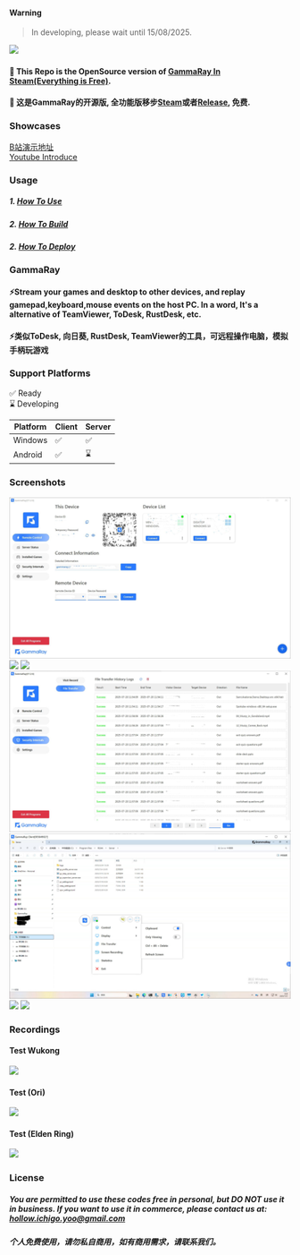#### Warning
> In developing, please wait until 15/08/2025.

![](docs/images/GammaRay.png)
#### 💖 This Repo is the OpenSource version of [GammaRay In Steam(Everything is Free)](https://store.steampowered.com/app/2947460/GammaRay/).
#### 💖 这是GammaRay的开源版, 全功能版移步[Steam](https://store.steampowered.com/app/2947460/GammaRay/)或者[Release](https://github.com/RGAA-Software/GammaRay/releases), 免费.

### Showcases
[B站演示地址](https://www.bilibili.com/video/BV17mvQexELk/)  
[Youtube Introduce](..)
### Usage
##### 1. [How To Use](docs/How_to_use.md)
##### 2. [How To Build](docs/How_to_build.md)
##### 2. [How To Deploy](docs/How_to_deploy.md)
### GammaRay
#### ⚡️Stream your games and desktop to other devices, and replay gamepad,keyboard,mouse events on the host PC. In a word, It's a alternative of TeamViewer, ToDesk, RustDesk, etc.
#### ⚡️类似ToDesk, 向日葵, RustDesk, TeamViewer的工具，可远程操作电脑，模拟手柄玩游戏

### Support Platforms
✅  Ready  
⌛  Developing

| Platform | Client | Server  |
|----------|--------|---------|
| Windows  | ✅      | ✅       |
| Android  | ✅      | ⌛       |

### Screenshots
![](docs/images/main.jpg)
![](docs/images/status.jpg)
![](docs/images/game.jpg)
![](docs/images/security.jpg)
![](docs/images/client.jpg)
![](docs/images/file_transfer.jpg)
![](docs/images/client_status.jpg)

### Recordings
#### Test Wukong
![](docs/images/test3.gif)
#### Test (Ori)
![](docs/images/test1.gif)
#### Test (Elden Ring)
![](docs/images/test2.gif)

### License
##### You are permitted to use these codes free in personal, but DO NOT use it in business. If you want to use it in commerce, please contact us at: hollow.ichigo.yoo@gmail.com 
##### 个人免费使用，请勿私自商用，如有商用需求，请联系我们。
